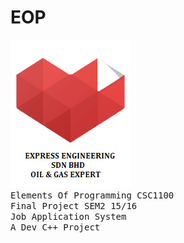 # EOP
![EXPRESS ENGINEERING (Logo)](https://github.com/zamzameir/EOP/blob/master/banner.png)<br>
<tt>Elements Of Programming CSC1100</tt><br>
<tt>      Final Project SEM2 15/16</tt><br>
<tt>        Job Application System</tt><br>
<tt>           A Dev C++ Project</tt><br>